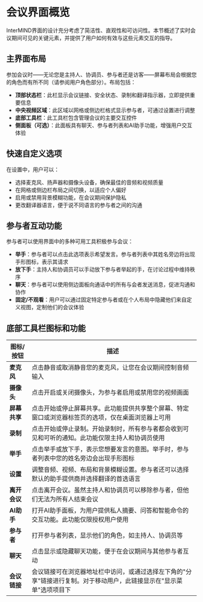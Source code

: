# 会议界面概览

InterMIND界面的设计充分考虑了简洁性、直观性和可访问性。本节概述了实时会议期间可见的关键元素，并提供了用户如何有效与这些元素交互的指导。

## 主界面布局

参加会议时——无论您是主持人、协调员、参与者还是访客——屏幕布局会根据您的角色而有所不同（请参阅用户角色部分）。布局包括：

- **顶部状态栏**：此栏显示会议链接、安全状态、录制和翻译指示器，立即提供重要信息
- **中央视频区域**：此区域以网格或侧边栏格式显示参与者，可通过设置进行调整
- **底部工具栏**：此工具栏包含管理会议的主要交互控件
- **侧面板（可选）**：此面板具有聊天、参与者列表和AI助手功能，增强用户交互体验

## 快速自定义选项

在设置中，用户可以：

- 选择麦克风、扬声器和摄像头设备，确保最佳的音频和视频质量
- 在网格或侧边栏布局之间切换，以适应个人偏好
- 启用或禁用背景模糊功能，在会议期间保护隐私
- 更改翻译器语言，便于说不同语言的参与者之间的沟通

## 参与者互动功能

参与者可以使用界面中的多种可用工具积极参与会议：

- **举手**：参与者可以点击此选项表示希望发言。参与者列表中其姓名旁边将出现手形图标，表示其请求
- **放下手**：主持人和协调员可以手动放下参与者举起的手，在讨论过程中维持秩序
- **聊天**：参与者可以使用侧边面板向通话中的所有与会者发送消息，促进沟通和协作
- **固定/不观看**：用户可以通过固定特定参与者或在个人布局中隐藏他们来自定义视图，定制他们的会议体验

## 底部工具栏图标和功能

| 图标/按钮       | 描述                                                                                                                                                                                                         |
| ----------------- | ------------------------------------------------------------------------------------------------------------------------------------------------------------------------------------------------------------------- |
| **麦克风**    | 点击静音或取消静音您的麦克风，让您在会议期间控制音频输入                                                                                                                |
| **摄像头**        | 点击开启或关闭摄像头，为参与者启用或禁用您的视频画面                                                                                                                          |
| **屏幕共享**  | 点击开始或停止屏幕共享。此功能提供共享整个屏幕、特定窗口或浏览器标签页的选项，仅在桌面浏览器上可用                                    |
| **录制**     | 点击开始或停止录制。开始录制时，所有参与者都会收到可见和可听的通知。此功能仅限主持人和协调员使用                                |
| **举手**    | 点击举手或放下手，表示您想要发言的意图。举手时，参与者列表中您的姓名旁边会出现手形图标                                                                   |
| **设置**      | 调整音频、视频、布局和背景模糊设置。参与者还可以选择默认的助手提供商并选择翻译的首选语言                                        |
| **离开会议** | 点击离开会议。虽然主持人和协调员可以移除参与者，但他们无法为所有人结束会议                                                                                            |
| **AI助手**  | 打开AI助手面板，为用户提供私人摘要、问答和智能命令的交互功能。此功能仅限授权用户使用                                        |
| **参与者**  | 打开参与者列表，显示他们的角色，如主持人、协调员等                                                                                                                                |
| **聊天**          | 点击显示或隐藏聊天功能，便于在会议期间与其他参与者互动                                                                                                         |
| **会议链接**  | 会议链接可在浏览器地址栏中访问，或通过选择左下角的"分享"链接进行复制。对于移动用户，此链接显示在"显示菜单"选项项目下 |